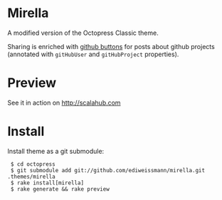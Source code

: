 Mirella
=======

A modified version of the Octopress Classic theme.

Sharing is enriched with [github buttons](http://ghbtns.com/) for posts about github projects (annotated with `gitHubUser` and `gitHubProject` properties).

Preview
========

See it in action on http://scalahub.com

Install
=======

Install theme as a git submodule:

     $ cd octopress
     $ git submodule add git://github.com/ediweissmann/mirella.git .themes/mirella
     $ rake install[mirella]
     $ rake generate && rake preview

